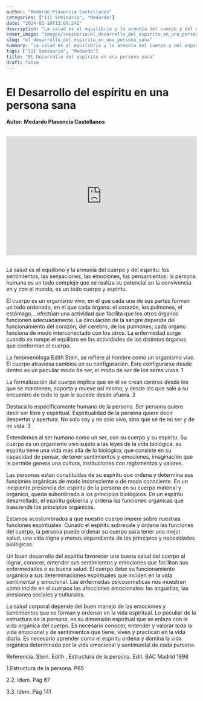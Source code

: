 ```yaml
---
author: "Medardo Plasencia Castellanos"
categories: ["III Seminario", "Medardo"]
date: "2024-01-10T13:09:24Z"
description: "La salud es el equilibrio y la armonía del cuerpo y del espíritu: los sentimientos, las sensaciones, las emociones, los pensamientos; la persona humana es un todo complejo que se realiza su potencial en la convivencia en y con el mundo, es un todo cuerpo y espíritu."
cover_image: "images/seminario/el_desarrollo_del_espiritu_en_una_persona_sana.png"
slug: "el_desarrollo_del_espiritu_en_una_persona_sana"
summary: "La salud es el equilibrio y la armonía del cuerpo y del espíritu: los sentimientos, las sensaciones, las emociones, los pensamientos; la persona humana es un todo complejo que se realiza su potencial en la convivencia en y con el mundo, es un todo cuerpo y espíritu."
tags: ["III Seminario", "Medardo"]
title: "El Desarrollo del espíritu en una persona sana"
draft: false
---
```


# El Desarrollo del espíritu en una persona sana
<div style="display: flex; justify-content: flex-start; font-weight: bold; margin-bottom: 30px;"> 
Autor: Medardo Plasencia Castellanos
</div>


<div style="display: flex; justify-content: center; margin-bottom: 30px;">
<iframe width="560" height="315" src="https://www.youtube.com/embed/2tYDTvwKrnI?si=KUOCMgOSJW1TkZ2j" title="YouTube video player" frameborder="0" allow="accelerometer; autoplay; clipboard-write; encrypted-media; gyroscope; picture-in-picture; web-share" allowfullscreen></iframe>
</div>

La salud es el equilibrio y la armonía del cuerpo y del espíritu: los sentimientos, las
sensaciones, las emociones, los pensamientos; la persona humana es un todo complejo que
se realiza su potencial en la convivencia en y con el mundo, es un todo cuerpo y espíritu.

El cuerpo es un organismo vivo, en el que cada una de sus partes forman un todo ordenado,
en el que cada órgano: el corazón, los pulmones, el estómago… efectúan una actividad que
facilita que los otros órganos funcionen adecuadamente. La circulación de la sangre
depende del funcionamiento del corazón, del cerebro, de los pulmones; cada órgano
funciona de modo interconectado con los otros. La enfermedad surge cuando se rompe el
equilibro en las actividades de los distintos órganos que conforman el cuerpo.

La fenomenóloga Edith Stein, se refiere al hombre como un organismo vivo. El cuerpo
atraviesa cambios en su configuración. Este configurarse desde dentro es un peculiar
modo de ser, el modo de ser de los seres vivos. 1

La formalización del cuerpo implica que en él se crean centros desde los que se mantienen,
soporta y mueve así mismo, y desde los que sale a su encuentro de todo lo que le sucede
desde afuera. 2

Destaca lo específicamente humano de la persona. Ser persona quiere decir ser libre y
espiritual. Espiritualidad de la persona quiere decir despertar y apertura. No solo soy y no
solo vivo, sino que sé de mi ser y de mi vida. 3

Entendemos al ser humano como un ser, con su cuerpo y su espíritu. Su cuerpo es un
organismo vivo sujeto a las leyes de la vida biológica, su espíritu tiene una vida más allá de
lo biológico, que consiste en su capacidad de pensar, de tener sentimientos y emociones,
imaginación que le permite genera una cultura, instituciones con reglamentos y valores.

Las personas estan constituidas de su espíritu que ordena y determina sus funciones
orgánicas de modo inconsciente o de modo consciente. En un incipiente presencia del
espíritu de la persona en su cuerpo material y orgánico, queda subordinado a los principios
biológicos. En un espíritu desarrollado, el espíritu gobierna y ordena las funciones
orgánicas que trasciende los principios orgánicos.

Estamos acostumbrados a que nuestro cuerpo impere sobre nuestras funciones espirituales.
Cunado el espíritu sobresale y ordena las funciones del cuerpo, la persona puede ordenar su
cuerpo para tener una mejor salud,  una vida digna y menos dependiente de los principios  y
necesidades biológicas.

Un buen desarrollo del espíritu favorecer una buena salud del cuerpo al lograr, conocer,
entender sus sentimientos y emociones que facilitan sus enfermedades o su buena salud. El
cuerpo debe su funcionamiento orgánico a sus determinaciones espirituales que inciden en
la vida sentimental y emocional. Las enfermedas psicosomaticas nos muestran como incide
en el cuerpos las afecciones emocionales: las angustias, las presionea sociales y culturales.

La salud corporal depende del buen manejo de las emociones y sentimientos que se forman
y ordenan en la vida espiritual. Lo peculiar de la estructura de la persona, es su dimensión
espiritual que se enlaza con la vida orgánica del cuerpo. Es necesario conocer, entender y
valorar toda la vida emocional y de sentimientos que tiene, viven y practican en la vida
diaria. Es necesario aprender como el espíritu ordena y domina la vida orgánica
determinada por la vida emocional y sentimental de cada persona.

Referencia.
Stein. Edith , Estructura de la persona. Edit. BAC Madrid 1998

1.Estructura de la persona. P65

2.2. Idem. Pág 67

3.3. Idem. Pág 141